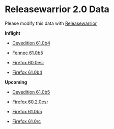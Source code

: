 

Releasewarrior 2.0 Data
=======================

Please modify this data with [Releasewarrior](https://github.com/mozilla-releng/releasewarrior-2.0)

**Inflight**

* [Devedition 61.0b4](/inflight/devedition/devedition-devedition-61.0b4.md)

* [Fennec 61.0b5](/inflight/fennec/fennec-beta-61.0b5.md)

* [Firefox 60.0esr](/inflight/firefox/firefox-esr60-60.0esr.md)

* [Firefox 61.0b4](/inflight/firefox/firefox-beta-61.0b4.md)

**Upcoming**

* [Devedition 61.0b5](/upcoming/devedition/devedition-devedition-61.0b5.md)

* [Firefox 60.2.0esr](/upcoming/firefox/firefox-esr60-60.2.0esr.md)

* [Firefox 61.0b5](/upcoming/firefox/firefox-beta-61.0b5.md)

* [Firefox 61.0rc](/upcoming/firefox/firefox-release-rc-61.0rc.md)

